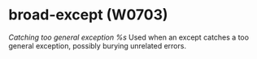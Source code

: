 # broad-except (W0703)
*Catching too general exception %s* Used when an except catches a too
general exception, possibly burying unrelated errors.
